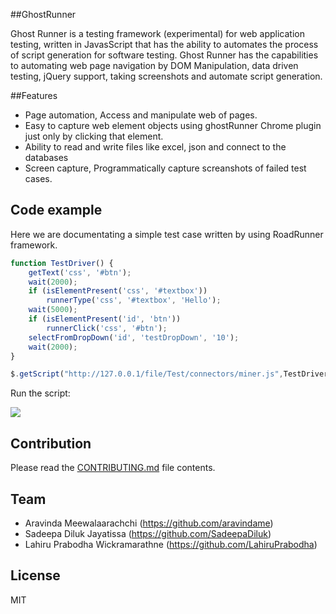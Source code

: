 ##GhostRunner

Ghost Runner is a testing framework (experimental) for web application testing, written in JavasScript that has the ability to automates the process of script generation for software testing. Ghost Runner  has the capabilities to automating web page navigation by DOM Manipulation, data driven testing, jQuery support, taking screenshots and automate script generation.

##Features

- Page automation, Access and manipulate web of pages.
- Easy to capture web element objects using ghostRunner Chrome plugin just only by clicking that element.
- Ability to read and write files like excel, json and connect to the databases
- Screen capture, Programmatically capture screanshots of failed test cases.

## Code example

Here we are documentating a simple test case written by using RoadRunner framework.

```javascript
function TestDriver() {
    getText('css', '#btn');
    wait(2000);
    if (isElementPresent('css', '#textbox'))
        runnerType('css', '#textbox', 'Hello');
    wait(5000);
    if (isElementPresent('id', 'btn'))
        runnerClick('css', '#btn');
    selectFromDropDown('id', 'testDropDown', '10');
    wait(2000);
}

$.getScript("http://127.0.0.1/file/Test/connectors/miner.js",TestDriver);

```
Run the script:

![](https://photos.google.com/photo/AF1QipP-tGzMcWMETbFoZ_okNYVfdJ60B-xp7Ij0ylR3)

## Contribution

Please read the [CONTRIBUTING.md](https://github.com/aravindame/GhostRunner/CONTRIBUTING.md) file contents.

## Team

- Aravinda Meewalaarachchi (https://github.com/aravindame)
- Sadeepa Diluk Jayatissa  (https://github.com/SadeepaDiluk)
- Lahiru Prabodha Wickramarathne (https://github.com/LahiruPrabodha)

## License

MIT
